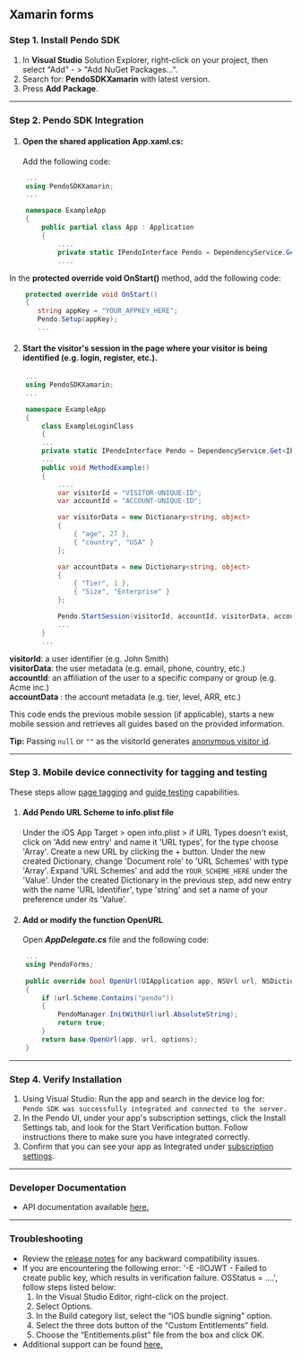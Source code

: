 ## Xamarin forms

### Step 1. Install Pendo SDK

1. In **Visual Studio** Solution Explorer, right-click on your project, then select "Add" - > "Add NuGet Packages…".
2. Search for: **PendoSDKXamarin** with latest version. <br/>
3. Press **Add Package**.

-------------

### Step 2. Pendo SDK Integration

1. #### Open the shared application **App.xaml.cs**:

   Add the following code:

```c#
    ...
    using PendoSDKXamarin;
    ...

    namespace ExampleApp
    {
        public partial class App : Application
        {
            ....
            private static IPendoInterface Pendo = DependencyService.Get<IPendoInterface>();
            ....    
``` 

In the **protected override void OnStart()** method, add the following code:

```c#
    protected override void OnStart()
    {
       string appKey = "YOUR_APPKEY_HERE";
       Pendo.Setup(appKey);
       ...
```

2. #### Start the visitor's session in the page where your visitor is being identified (e.g. login, register, etc.).

```c#
    ...
    using PendoSDKXamarin;
    ...

    namespace ExampleApp
    {
        class ExampleLoginClass
        {
        ...
        private static IPendoInterface Pendo = DependencyService.Get<IPendoInterface>();
        ...
        public void MethodExample()
        {
            ....
            var visitorId = "VISITOR-UNIQUE-ID";
            var accountId = "ACCOUNT-UNIQUE-ID";

            var visitorData = new Dictionary<string, object>
            {
                { "age", 27 },
                { "country", "USA" }
            };

            var accountData = new Dictionary<string, object>
            {
                { "Tier", 1 },
                { "Size", "Enterprise" }
            };

            Pendo.StartSession(visitorId, accountId, visitorData, accountData);
            ...
        }
        ...
 ```

**visitorId**: a user identifier (e.g. John Smith)  
**visitorData**: the user metadata (e.g. email, phone, country, etc.)  
**accountId**: an affiliation of the user to a specific company or group (e.g. Acme inc.)  
**accountData** : the account metadata (e.g. tier, level, ARR, etc.)

This code ends the previous mobile session (if applicable), starts a new mobile session and retrieves all guides based on the provided information.

**Tip:** Passing `null` or `""` as the visitorId generates <a href="https://help.pendo.io/resources/support-library/analytics/anonymous-visitors.html" target="_blank">anonymous visitor id</a>.

-------------

### Step 3. Mobile device connectivity for tagging and testing

These steps allow <a href="https://support.pendo.io/hc/en-us/articles/360033609651-Tagging-Mobile-Pages#HowtoTagaPage" target="_blank">page tagging</a>
and <a href="https://support.pendo.io/hc/en-us/articles/360033487792-Creating-a-Mobile-Guide#test-guide-on-device-0-6" target="_blank">guide testing</a> capabilities.

1. #### Add Pendo URL Scheme to **info.plist** file

   Under the iOS App Target > open info.plist > if URL Types doesn't exist, click on 'Add new entry' and name it 'URL types', for the type choose 'Array'.
   Create a new URL by clicking the + button.
   Under the new created Dictionary, change 'Document role' to 'URL Schemes' with type 'Array'.
   Expand 'URL Schemes' and add the `YOUR_SCHEME_HERE` under the 'Value'.
   Under the created Dictionary in the previous step, add new entry with the name 'URL Identifier', type 'string' and set a name of your preference under its 'Value'.

2. #### Add or modify the function **OpenURL**

   Open ***AppDelegate.cs*** file and the following code:

```C#
    ...
    using PendoForms;
   
    public override bool OpenUrl(UIApplication app, NSUrl url, NSDictionary options)
    {
        if (url.Scheme.Contains("pendo"))
        {
            PendoManager.InitWithUrl(url.AbsoluteString);
            return true;
        }
        return base.OpenUrl(app, url, options);
    }
```

-------------

### Step 4. Verify Installation
1. Using Visual Studio: Run the app and search in the device log for:  
   `Pendo SDK was successfully integrated and connected to the server.`
2. In the Pendo UI, under your app's subscription settings, click the Install Settings tab, and look for the Start Verification button. Follow instructions there to make sure you have integrated correctly.  
3. Confirm that you can see your app as Integrated under <a href="https://app.pendo.io/admin" target="_blank">subscription settings</a>.

-------------

### Developer Documentation

* API documentation available <a href="https://support.pendo.io/hc/en-us/articles/4405948770715-Xamarin-Developer-API-Documentation-iOS" target="_blank">here.</a>

-------------

### Troubleshooting

+ Review the <a href="https://developers.pendo.io/category/mobile-sdk/" target="_blank">release notes</a> for any backward compatibility issues.
+ If you are encountering the following error: '-E -IIOJWT - Failed to create public key, which results in verification failure. OSStatus = ....', follow steps listed below:
  1. In the Visual Studio Editor, right-click on the project.
  2. Select Options.
  3. In the Build category list, select the “iOS bundle signing” option.
  4. Select the three dots button of the “Custom Entitlements” field.
  5. Choose the “Entitlements.plist” file from the box and click OK.
+ Additional support can be found <a href="https://github.com/pendo-io/pendo-mobile-sdk/ios" target="_blank">here.</a>
